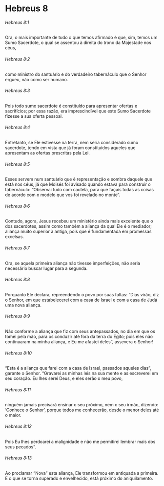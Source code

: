 # Hebreus 8

###### Hebreus 8:1

Ora, o mais importante de tudo o que temos afirmado é que, sim, temos um Sumo Sacerdote, o qual se assentou à direita do trono da Majestade nos céus,

###### Hebreus 8:2

como ministro do santuário e do verdadeiro tabernáculo que o Senhor ergueu, não como ser humano.

###### Hebreus 8:3

Pois todo sumo sacerdote é constituído para apresentar ofertas e sacrifícios; por essa razão, era imprescindível que este Sumo Sacerdote fizesse a sua oferta pessoal.

###### Hebreus 8:4

Entretanto, se Ele estivesse na terra, nem seria considerado sumo sacerdote, tendo em vista que já foram constituídos aqueles que apresentam as ofertas prescritas pela Lei.

###### Hebreus 8:5

Esses servem num santuário que é representação e sombra daquele que está nos céus, já que Moisés foi avisado quando estava para construir o tabernáculo: “Observai tudo com cautela, para que façais todas as coisas de acordo com o modelo que vos foi revelado no monte”.

###### Hebreus 8:6

Contudo, agora, Jesus recebeu um ministério ainda mais excelente que o dos sacerdotes, assim como também a aliança da qual Ele é o mediador; aliança muito superior à antiga, pois que é fundamentada em promessas excelsas.

###### Hebreus 8:7

Ora, se aquela primeira aliança não tivesse imperfeições, não seria necessário buscar lugar para a segunda.

###### Hebreus 8:8

Porquanto Ele declara, repreendendo o povo por suas faltas: “Dias virão, diz o Senhor, em que estabelecerei com a casa de Israel e com a casa de Judá uma nova aliança.

###### Hebreus 8:9

Não conforme a aliança que fiz com seus antepassados, no dia em que os tomei pela mão, para os conduzir até fora da terra do Egito; pois eles não continuaram na minha aliança, e Eu me afastei deles”, assevera o Senhor!

###### Hebreus 8:10

“Esta é a aliança que farei com a casa de Israel, passados aqueles dias”, garante o Senhor. “Gravarei as minhas leis na sua mente e as escreverei em seu coração. Eu lhes serei Deus, e eles serão o meu povo,

###### Hebreus 8:11

ninguém jamais precisará ensinar o seu próximo, nem o seu irmão, dizendo: ‘Conhece o Senhor’, porque todos me conhecerão, desde o menor deles até o maior.

###### Hebreus 8:12

Pois Eu lhes perdoarei a malignidade e não me permitirei lembrar mais dos seus pecados”.

###### Hebreus 8:13

Ao proclamar “Nova” esta aliança, Ele transformou em antiquada a primeira. E o que se torna superado e envelhecido, está próximo do aniquilamento.

